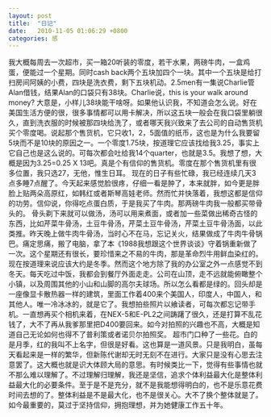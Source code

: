 ```yaml
---
layout: post
title:  "日记"
date:   2010-11-05 01:06:29 +0800
categories: 感
---
```

我大概每周去一次超市，买一箱20听装的零度，若干水果，两磅牛肉，一盒鸡蛋，便能过一个星期。同时cash back两个五块加四个一块。其中一个五块是给打扫房间阿姨的小费，四块是洗衣费，剩下五块机动。2.5men有一集说Charlie管Alan借钱，结果Alan的口袋只有38块。Charlie说，this is your walk around money? 大意是，小样儿38块能干啥呀。如果他认识我，不知道会怎么说。好在美国生活方便的很，很多事情都可以用卡解决，所以这五块一般会在我口袋里躺很久，直到洗衣服的时候被那四块给洗了，或者哪天我兴致来了去公司的自动售货机买个零度喝。说起那个售货机，它只收1，2，5面值的纸币，这也是为什么我要留5块而不是10块的原因之一。一个零度1.75块，按道理它应该找给我3.25，事实上它自己也是这么说的。可每次都会吐给我14个quarter，也就是3.5。我想了想，大概是因为3.25=0.25 X 13吧。真是个有信仰的售货机。零度在那个售货机里有很多位置，我只选27，无他，惟生日耳。
现在的日子有些忙碌，我已经连续几天3点多睡7点醒了。今天起来感觉脸很疼，仔细一看是肿了，本来就胖，如今更是胖脸上贴两朵高原红，如韩红或者斯琴高娃老师。然而忙并快落着，我想这都是信仰的功劳。信仰说，你得吃点蛋白质，于是我买了牛肉。那两磅牛肉我一般都买带骨头的。 骨头剃下来就可以做汤，汤可以用来煮面，或者加一些菜做出稀奇古怪的东西，比如芹菜牛骨汤，土豆牛骨汤，芹菜土豆牛骨汤，芹菜土豆牛骨汤面，以此类推。昨天晚上做牛肉牛骨汤，当时心不在马，忘记关火，结果做成了牛肉牛骨锅巴。痛定思痛，搬了电脑，拿了本《1988我想跟这个世界谈谈》守着锅重新做了一次。这个星期还有很长，要珍惜来之不易的牛肉，那是革命烈牛用鲜血染红的。
现在按道理来说应该大约是冬季。然而这个地方除了我的办公室之外一点感觉不到冬天。每天吃过中饭，我都会到餐厅外面走走。公司在山顶，走不远就能俯瞰整个小镇，以及周围其他的小山和山脚的高尔夫球场。所以怎么看都是绿的。回头却是一座像显卡散热器一样的建筑，里面工作着400来个美国人，印度人，中国人，和其他人。唯一冷冰冰的，就是它了。我想拍些照片以飨读者，可每次都忘记带手机。一直想再买个相机来着，在NEX-5和E-PL2之间踌躇了很久，还是打算不乱花钱了，大不了再从我爹那里把D400要回来。如今对拍照的兴趣也不高，大概是知道自己无论如何也得不了普利策或者诺贝尔拍照奖。
超市门口种了一些花。白的是月季，红的我叫不上名字，但很是好看。这也算是一道风景。只是我明白，虽每天看起来是一样的繁华，但新陈代谢却无时无刻不在进行。大家只是没有心思去注意罢了。这大概也就是识大体顾大局的意思。有时候类比一下，觉得有些事情也就不那么难以理解了。不过理解归理解，我还是坚信，追求个体利益最大化是整体利益最大化的必要条件。至于是不是充分，就不是我能想得明白的，也不是乐意花费时间去想的了。整体利益是不是最大化，也不是很关心。大不了换个整体就是了。如今最重要的，莫过于坚持信仰，拥抱理想，并为她健康工作五十年。


